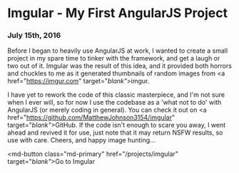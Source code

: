 # Imgular - My First AngularJS Project
### July 15th, 2016

Before I began to heavily use AngularJS at work, I wanted to create a small project in my spare time to tinker with the framework, and get a laugh or two out of it. Imgular was the result of this idea, and it provided both horrors and chuckles to me as it generated thumbnails of random images from <a href="https://imgur.com" target="_blank"_>imgur</a>.

I have yet to rework the code of this classic masterpiece, and I'm not sure when I ever will, so for now I use the codebase as a 'what not to do' with AngularJS (or merely coding in general). You can check it out on <a href="https://github.com/MatthewJohnson3154/imgular" target="_blank"_>GitHub</a>. If the code isn't enough to scare you away, I went ahead and revived it for use, just note that it may return NSFW results, so use with care. Cheers, and happy image hunting...

<md-button class="md-primary" href="/projects/imgular" target="_blank"_>Go to Imgular</md-button>
